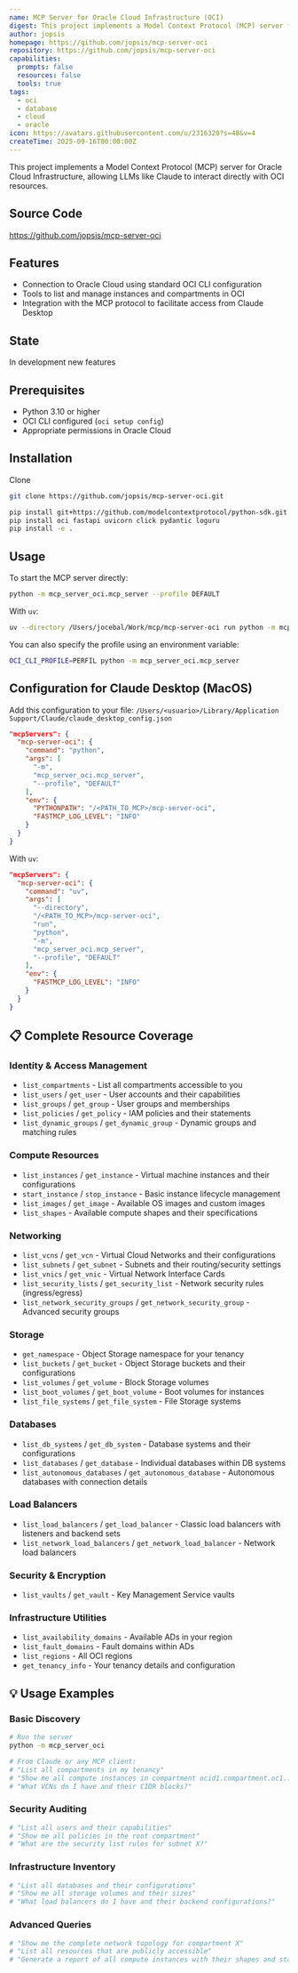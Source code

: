 ```yaml
---
name: MCP Server for Oracle Cloud Infrastructure (OCI)
digest: This project implements a Model Context Protocol (MCP) server for Oracle Cloud Infrastructure, allowing LLMs like Claude to interact directly with OCI resources.
author: jopsis
homepage: https://github.com/jopsis/mcp-server-oci
repository: https://github.com/jopsis/mcp-server-oci
capabilities:
  prompts: false
  resources: false
  tools: true
tags:
  - oci
  - database
  - cloud
  - oracle
icon: https://avatars.githubusercontent.com/u/2316320?s=48&v=4
createTime: 2025-09-16T00:00:00Z
---
```


This project implements a Model Context Protocol (MCP) server for Oracle Cloud Infrastructure, allowing LLMs like Claude to interact directly with OCI resources.

## Source Code

https://github.com/jopsis/mcp-server-oci

## Features

- Connection to Oracle Cloud using standard OCI CLI configuration
- Tools to list and manage instances and compartments in OCI
- Integration with the MCP protocol to facilitate access from Claude Desktop

## State

In development new features

## Prerequisites

- Python 3.10 or higher
- OCI CLI configured (`oci setup config`)
- Appropriate permissions in Oracle Cloud

## Installation

Clone

```bash
git clone https://github.com/jopsis/mcp-server-oci.git
```

```bash
pip install git+https://github.com/modelcontextprotocol/python-sdk.git
pip install oci fastapi uvicorn click pydantic loguru
pip install -e .
```

## Usage

To start the MCP server directly:

```bash
python -m mcp_server_oci.mcp_server --profile DEFAULT
```

With `uv`:

```bash
uv --directory /Users/jocebal/Work/mcp/mcp-server-oci run python -m mcp_server_oci.mcp_server --profile DEFAULT
```

You can also specify the profile using an environment variable:

```bash
OCI_CLI_PROFILE=PERFIL python -m mcp_server_oci.mcp_server
```

## Configuration for Claude Desktop (MacOS)

Add this configuration to your file:
`/Users/<usuario>/Library/Application Support/Claude/claude_desktop_config.json`

```json
"mcpServers": {
  "mcp-server-oci": {
    "command": "python",
    "args": [
      "-m",
      "mcp_server_oci.mcp_server",
      "--profile", "DEFAULT"
    ],
    "env": {
      "PYTHONPATH": "/<PATH_TO_MCP>/mcp-server-oci",
      "FASTMCP_LOG_LEVEL": "INFO"
    }
  }
}
```

With `uv`:

```json
"mcpServers": {
  "mcp-server-oci": {
    "command": "uv",
    "args": [
      "--directory",
      "/<PATH_TO_MCP>/mcp-server-oci",
      "run",
      "python",
      "-m",
      "mcp_server_oci.mcp_server",
      "--profile", "DEFAULT"
    ],
    "env": {
      "FASTMCP_LOG_LEVEL": "INFO"
    }
  }
}
```

## 📋 **Complete Resource Coverage**

### **Identity & Access Management**

- `list_compartments` - List all compartments accessible to you
- `list_users` / `get_user` - User accounts and their capabilities
- `list_groups` / `get_group` - User groups and memberships
- `list_policies` / `get_policy` - IAM policies and their statements
- `list_dynamic_groups` / `get_dynamic_group` - Dynamic groups and matching rules

### **Compute Resources**

- `list_instances` / `get_instance` - Virtual machine instances and their configurations
- `start_instance` / `stop_instance` - Basic instance lifecycle management
- `list_images` / `get_image` - Available OS images and custom images
- `list_shapes` - Available compute shapes and their specifications

### **Networking**

- `list_vcns` / `get_vcn` - Virtual Cloud Networks and their configurations
- `list_subnets` / `get_subnet` - Subnets and their routing/security settings
- `list_vnics` / `get_vnic` - Virtual Network Interface Cards
- `list_security_lists` / `get_security_list` - Network security rules (ingress/egress)
- `list_network_security_groups` / `get_network_security_group` - Advanced security groups

### **Storage**

- `get_namespace` - Object Storage namespace for your tenancy
- `list_buckets` / `get_bucket` - Object Storage buckets and their configurations
- `list_volumes` / `get_volume` - Block Storage volumes
- `list_boot_volumes` / `get_boot_volume` - Boot volumes for instances
- `list_file_systems` / `get_file_system` - File Storage systems

### **Databases**

- `list_db_systems` / `get_db_system` - Database systems and their configurations
- `list_databases` / `get_database` - Individual databases within DB systems
- `list_autonomous_databases` / `get_autonomous_database` - Autonomous databases with connection details

### **Load Balancers**

- `list_load_balancers` / `get_load_balancer` - Classic load balancers with listeners and backend sets
- `list_network_load_balancers` / `get_network_load_balancer` - Network load balancers

### **Security & Encryption**

- `list_vaults` / `get_vault` - Key Management Service vaults

### **Infrastructure Utilities**

- `list_availability_domains` - Available ADs in your region
- `list_fault_domains` - Fault domains within ADs
- `list_regions` - All OCI regions
- `get_tenancy_info` - Your tenancy details and configuration

## 💡 **Usage Examples**

### **Basic Discovery**

```bash
# Run the server
python -m mcp_server_oci

# From Claude or any MCP client:
# "List all compartments in my tenancy"
# "Show me all compute instances in compartment ocid1.compartment.oc1..."
# "What VCNs do I have and their CIDR blocks?"
```

### **Security Auditing**

```bash
# "List all users and their capabilities"
# "Show me all policies in the root compartment"
# "What are the security list rules for subnet X?"
```

### **Infrastructure Inventory**

```bash
# "List all databases and their configurations"
# "Show me all storage volumes and their sizes"
# "What load balancers do I have and their backend configurations?"
```

### **Advanced Queries**

```bash
# "Show me the complete network topology for compartment X"
# "List all resources that are publicly accessible"
# "Generate a report of all compute instances with their shapes and states"
```
